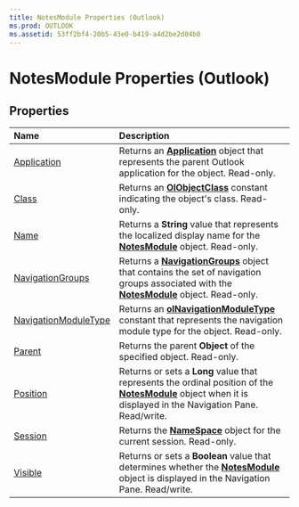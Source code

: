 ```yaml
---
title: NotesModule Properties (Outlook)
ms.prod: OUTLOOK
ms.assetid: 53ff2bf4-20b5-43e0-b419-a4d2be2d04b0
---
```



# NotesModule Properties (Outlook)

## Properties



|**Name**|**Description**|
|:-----|:-----|
|[Application](notesmodule-application-property-outlook.md)|Returns an  **[Application](application-object-outlook.md)** object that represents the parent Outlook application for the object. Read-only.|
|[Class](notesmodule-class-property-outlook.md)|Returns an  **[OlObjectClass](olobjectclass-enumeration-outlook.md)** constant indicating the object's class. Read-only.|
|[Name](notesmodule-name-property-outlook.md)|Returns a  **String** value that represents the localized display name for the **[NotesModule](notesmodule-object-outlook.md)** object. Read-only.|
|[NavigationGroups](notesmodule-navigationgroups-property-outlook.md)|Returns a  **[NavigationGroups](navigationgroups-object-outlook.md)** object that contains the set of navigation groups associated with the **[NotesModule](notesmodule-object-outlook.md)** object. Read-only.|
|[NavigationModuleType](notesmodule-navigationmoduletype-property-outlook.md)|Returns an  **[olNavigationModuleType](olnavigationmoduletype-enumeration-outlook.md)** constant that represents the navigation module type for the object. Read-only.|
|[Parent](notesmodule-parent-property-outlook.md)|Returns the parent  **Object** of the specified object. Read-only.|
|[Position](notesmodule-position-property-outlook.md)|Returns or sets a  **Long** value that represents the ordinal position of the **[NotesModule](notesmodule-object-outlook.md)** object when it is displayed in the Navigation Pane. Read/write.|
|[Session](notesmodule-session-property-outlook.md)|Returns the  **[NameSpace](namespace-object-outlook.md)** object for the current session. Read-only.|
|[Visible](notesmodule-visible-property-outlook.md)|Returns or sets a  **Boolean** value that determines whether the **[NotesModule](notesmodule-object-outlook.md)** object is displayed in the Navigation Pane. Read/write.|

